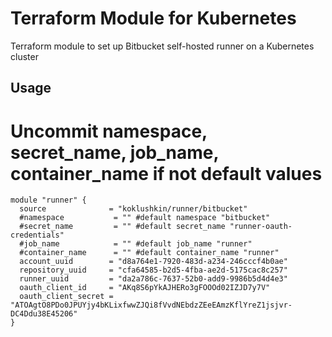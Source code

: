 # Terraform Module for Kubernetes
Terraform module to set up Bitbucket self-hosted runner on a Kubernetes cluster 

## Usage
# Uncommit namespace, secret_name, job_name, container_name if not default values
```hcl
module "runner" {
  source              = "koklushkin/runner/bitbucket"
  #namespace           = "" #default namespace "bitbucket"
  #secret_name         = "" #default secret_name "runner-oauth-credentials"
  #job_name            = "" #default job_name "runner"
  #container_name      = "" #default container_name "runner"
  account_uuid        = "d8a764e1-7920-483d-a234-246cccf4b0ae"
  repository_uuid     = "cfa64585-b2d5-4fba-ae2d-5175cac8c257"
  runner_uuid         = "da2a786c-7637-52b0-add9-9986b5d4d4e3"
  oauth_client_id     = "AKq8S6pYkAJHERo3gFOOOd02IZJD7y7V"
  oauth_client_secret = "ATOAgtO8PDo0JPUYjy4bKLixfwwZJQi8fVvdNEbdzZEeEAmzKflYreZ1jsjvr-DC4Ddu38E45206"
}
```

